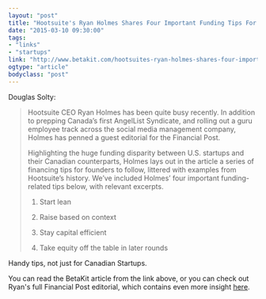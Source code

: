 ```yaml
---
layout: "post"
title: "Hootsuite's Ryan Holmes Shares Four Important Funding Tips For Canadian Startups"
date: "2015-03-10 09:30:00"
tags: 
- "links"
- "startups"
link: "http://www.betakit.com/hootsuites-ryan-holmes-shares-four-important-funding-tips-for-canadian-startups/"
ogtype: "article"
bodyclass: "post"
---
```


Douglas Solty:

> Hootsuite CEO Ryan Holmes has been quite busy recently. In addition to prepping Canada’s first AngelList Syndicate, and rolling out a guru employee track across the social media management company, Holmes has penned a guest editorial for the Financial Post.
> 
> Highlighting the huge funding disparity between U.S. startups and their Canadian counterparts, Holmes lays out in the article a series of financing tips for founders to follow, littered with examples from Hootsuite’s history. We’ve included Holmes’ four important funding-related tips below, with relevant excerpts.
> 
> 1. Start lean
> 
> 2. Raise based on context
> 
> 3. Stay capital efficient
> 
> 4. Take equity off the table in later rounds

Handy tips, not just for Canadian Startups.

You can read the BetaKit article from the link above, or you can check out Ryan's full Financial Post editorial, which contains even more insight [here](http://business.financialpost.com/2015/03/06/the-money-question-how-much-should-your-business-raise-and-why/?hootPostID=4edd4d51ca1e67a1392210b40c28bd0b&__lsa=515d-90af).